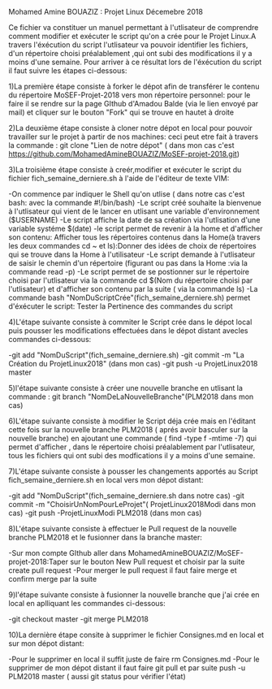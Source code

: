 Mohamed Amine BOUAZIZ : Projet Linux Décemebre 2018

Ce fichier va constituer un manuel permettant à l'utlisateur de comprendre comment modifier et exécuter le script qu'on a crée pour le Projet Linux.A travers l'éxécution du script l'utlisateur va pouvoir identifier les fichiers, d'un répertoire choisi préalablement ,qui ont subi des modifications il y a moins d'une semaine. Pour arriver à ce résultat lors de l'éxécution du script il faut suivre les étapes ci-dessous:

1)La première étape consiste à forker le dépot afin de transférer le contenu du répertoire MoSEF-Projet-2018 vers mon répertoire personnel: pour le faire il se rendre sur la page GIthub d'Amadou Balde (via le lien envoyé par mail) et cliquer sur le bouton "Fork" qui se trouve en hautet à droite

2)La deuxième étape consiste à cloner notre dépot en local pour pouvoir travailler sur le projet à partir de nos machines: ceci peut etre fait à travers la commande : git clone "Lien de notre dépot" ( dans mon cas c'est https://github.com/MohamedAmineBOUAZIZ/MoSEF-projet-2018.git)

3)La troisième étape consiste à creér,modifier et exécuter le script du fichier fich_semaine_derniere.sh à l'aide de l'éditeur de texte VIM:

-On commence par indiquer le Shell qu'on utlise ( dans notre cas c'est bash: avec la commande #!/bin/bash) 
-Le script créé souhaite la bienvenue à l'utlisateur qui vient de le lancer en utlisant une variable d'environnement ($USERNAME) 
-Le script affiche la date de sa création via l'utlisation d'une variable systéme $(date) 
-le script permet de revenir à la home et d'afficher son contenu: Afficher tous les répertoires contenus dans la Home(à travers les deux commandes cd ~ et ls):Donner des idées de choix de répertoires qui se trouve dans la Home à l'utilisateur
-Le script demande à l'utlisateur de saisir le chemin d'un répertoire (figurant ou pas dans la Home :via la commande read -p) 
-Le script permet de se postionner sur le répertoire choisi par l'utlisateur via la commande cd $(Nom du répertoire choisi par l'utlisateur) et d'afficher son contenu par la suite ( via la commande ls)
-La commande bash "NomDuScriptCrée"(fich_semaine_derniere.sh) permet d'éxécuter le script: Tester la Pertinence des commandes du script

4)L'étape suivante consiste à commiter le Script crée dans le dépot local puis pousser les modifications effectuées dans le dépot distant avecles commandes ci-dessous: 

-git add "NomDuScript"(fich_semaine_derniere.sh) 
-git commit -m "La Création du ProjetLinux2018" (dans mon cas)
-git push -u ProjetLinux2018 master

5)l'étape suivante consiste à créer une nouvelle branche en utlisant la commande : git branch "NomDeLaNouvelleBranche"(PLM2018 dans mon cas)

6)L'étape suivante consiste à modifier le Script déja crée mais en l'éditant cette fois sur la nouvelle branche PLM2018 ( aprés avoir basculer sur la nouvelle branche) en ajoutant une commande ( find -type f -mtime -7) qui permet d'afficher , dans le répertoire choisi préalablement par l'utlisateur, tous les fichiers qui ont subi des modfications il y a moins d'une semaine.

7)L'étape suivante consiste à pousser les changements apportés au Script fich_semaine_derniere.sh en local vers mon dépot distant: 

-git add "NomDuScript"(fich_semaine_derniere.sh dans notre cas) 
-git commit -m "ChoisirUnNomPourLeProjet"( ProjetLinux2018Modi dans mon cas) 
-git push -ProjetLinuxModi PLM2018 (dans mon cas)

8)L'étape suivante consiste à effectuer le Pull request de la nouvelle branche PLM2018 et le fusionner dans la branche master:

-Sur mon compte GIthub aller dans MohamedAmineBOUAZIZ/MoSEF-projet-2018:Taper sur le bouton New Pull request et choisir par la suite create pull request 
-Pour merger le pull request il faut faire merge et confirm merge par la suite

9)l'étape suivante consiste à fusionner la nouvelle branche que j'ai crée en local en aplliquant les commandes ci-dessous:

-git checkout master 
-git merge PLM2018

10)La dernière étape consite à supprimer le fichier Consignes.md en local et sur mon dépot distant:

-Pour le supprimer en local il suffit juste de faire rm Consignes.md 
-Pour le supprimer de mon dépot distant il faut faire git pull et par suite push -u PLM2018 master ( aussi git status pour vérifier l'état)


